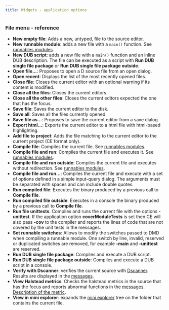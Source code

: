 ```yaml
---
title: Widgets - application options
---
```


### File menu - reference

- **New empty file**: Adds a new, untyped, file to the source editor.
- **New runnable module**: adds a new file with a `main()` function. See [runnables modules](features_runnables).
- **New DUB script**: adds a new file with a `main()` function and an inline DUB description. The file can be executed as a script with **Run DUB single file package** or **Run DUB single file package outside**.
- **Open file...**: Proposes to open a D source file from an open dialog.
- **Open recent**: Displays the list of the most recently opened files.
- **Close file**: Closes the current editor with an optional warning if its content is modified.
- **Close all the files**: Closes the current editors.
- **Close all the other files**: Closes the current editors expected the one that has the focus.
- **Save file**: Saves the current editor to the disk.
- **Save all**: Saves all the files currently opened.
- **Save file as...**: Proposes to save the current editor from a save dialog.
- **Export html...**: Exports the current editor to a html file with html-based highlighting.
- **Add file to project**: Adds the file matching to the current editor to the current project (CE format only).
- **Compile file**: Compiles the current file. See [runnables modules](features_runnables).
- **Compile file and run**: Compiles the current file and executes it. See [runnables modules](features_runnables).
- **Compile file and run outside**: Compiles the current file and executes without redirection. See [runnables modules](features_runnables).
- **Compile file and run...**: Compiles the current file and execute with a set of options defined in a simple input-query dialog. The arguments must be separated with spaces and can include double quotes.
- **Run compiled file**: Executes the binary produced by a previous call to **Compile file**.
- **Run compiled file outside**: Executes in a console the binary produced by a previous call to **Compile file**.
- **Run file unittests**: Compiles and runs the current file with the options **-unittest**. If the application option **coverModuleTests** is set then CE will also pass **-cov** to the compiler and reports the lines of code that are not covered by the unit tests in the messages.
- **Set runnable switches**: Allows to modify the switches passed to DMD when compiling a runnable module. One switch by line, invalid, reserved or duplicated switches are removed, for example **-main** and **-unittest** are reserved.
- **Run DUB single file package**: Compiles and execute a DUB script.
- **Run DUB single file package outside**: Compiles and execute a DUB script in a console.
- **Verify with Dscanner**: verifies the current source with [Dscanner](https://github.com/Hackerpilot/Dscanner). Results are displayed in the [messages](widgets_messages).
- **View Halstead metrics**: Checks the halstead metrics in the source that has the focus and reports abnormal functions in the [messages](widgets_messages). [Description of the metric](options_code_metrics).
- **View in mini explorer**: expands the [mini explorer](widgets_mini_explorer) tree on the folder that contains the current file.